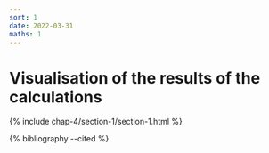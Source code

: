 ```yaml
---
sort: 1
date: 2022-03-31
maths: 1
---
```


# Visualisation of the results of the calculations

{% include chap-4/section-1/section-1.html %}

{% bibliography --cited %}
